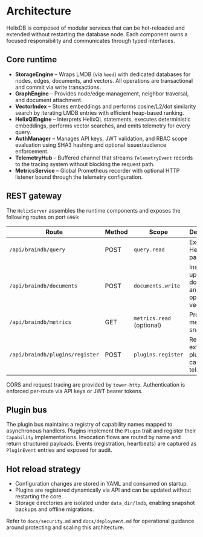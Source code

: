 # Architecture

HelixDB is composed of modular services that can be hot-reloaded and extended without
restarting the database node. Each component owns a focused responsibility and communicates
through typed interfaces.

## Core runtime

- **StorageEngine** – Wraps LMDB (via `heed`) with dedicated databases for nodes, edges,
  documents, and vectors. All operations are transactional and commit via write transactions.
- **GraphEngine** – Provides node/edge management, neighbor traversal, and document attachment.
- **VectorIndex** – Stores embeddings and performs cosine/L2/dot similarity search by iterating
  LMDB entries with efficient heap-based ranking.
- **HelixQlEngine** – Interprets HelixQL statements, executes deterministic embeddings, performs
  vector searches, and emits telemetry for every query.
- **AuthManager** – Manages API keys, JWT validation, and RBAC scope evaluation using SHA3
  hashing and optional issuer/audience enforcement.
- **TelemetryHub** – Buffered channel that streams `TelemetryEvent` records to the tracing system
  without blocking the request path.
- **MetricsService** – Global Prometheus recorder with optional HTTP listener bound through the
  telemetry configuration.

## REST gateway

The `HelixServer` assembles the runtime components and exposes the following routes on port
`6969`:

| Route | Method | Scope | Description |
|-------|--------|-------|-------------|
| `/api/braindb/query` | POST | `query.read` | Execute HelixQL payloads |
| `/api/braindb/documents` | POST | `documents.write` | Insert or upsert documents and optional vectors |
| `/api/braindb/metrics` | GET | `metrics.read` (optional) | Prometheus metrics snapshot |
| `/api/braindb/plugins/register` | POST | `plugins.register` | Register external plugins and capture telemetry |

CORS and request tracing are provided by `tower-http`. Authentication is enforced per-route via
API keys or JWT bearer tokens.

## Plugin bus

The plugin bus maintains a registry of capability names mapped to asynchronous handlers.
Plugins implement the `Plugin` trait and register their `Capability` implementations. Invocation
flows are routed by name and return structured payloads. Events (registration, heartbeats) are
captured as `PluginEvent` entries and exposed for audit.

## Hot reload strategy

- Configuration changes are stored in YAML and consumed on startup.
- Plugins are registered dynamically via API and can be updated without restarting the core.
- Storage directories are isolated under `data_dir/lmdb`, enabling snapshot backups and offline
  migrations.

Refer to `docs/security.md` and `docs/deployment.md` for operational guidance around protecting
and scaling this architecture.
